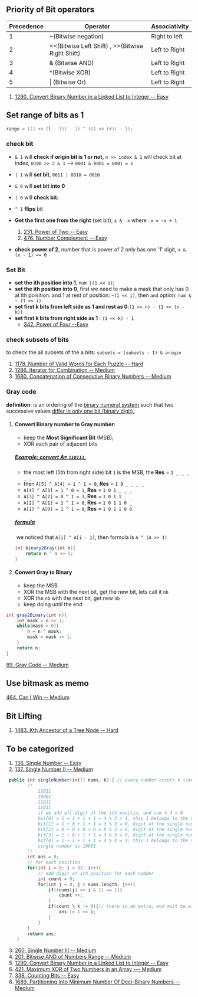 ## Priority of Bit operators

| Precedence | Operator                                         | Associativity |
| ---------- | ------------------------------------------------ | ------------- |
| 1          | ~(Bitwise negation)                              | Right to left |
| 2          | <<(Bitwise Left Shift) , >>(Bitwise Right Shift) | Left to Right |
| 3          | & (Bitwise AND)                                  | Left to Right |
| 4          | ^(Bitwise XOR)                                   | Left to Right |
| 5          | \| (Bitwise Or)                                  | Left to Right |





1. [1290. Convert Binary Number in a Linked List to Integer -- Easy](https://leetcode.com/problems/convert-binary-number-in-a-linked-list-to-integer/)

## Set range of bits as 1

```java
range = ((1 << (l - 1)) - 1) ^ ((1 << (r)) - 1);
```



### check bit

+ `& 1`  will **check if origin bit is 1 or not,** `n >> index & 1` will check bit at index, `0100 >> 2 & 1` --> `0001 & 0001 = 0001 = 1`
+ `| 1` will **set bit**, `0011 | 0010 = 0010`
+ `& 0` will **set bit into 0**
+ `| 0` will **check bit.**
+ `^ 1` **flips** bit
+ **Get the first one from the right** (set bit), `x & -x` where `-x = ~x + 1`

  1. [231. Power of Two -- Easy](https://leetcode.com/problems/power-of-two/)
  2. [476. Number Complement -- Easy](https://leetcode.com/problems/number-complement/)
+ **check power of 2**, number that is power of 2 only has one '1' digit, `x & (x - 1) == 0`

### Set Bit

+ **set the ith position into 1**, `num |(1 << i)`;
+ **set the ith position into 0**, first we need to make a mask that only has 0 at ith poisition. and 1 at rest of position: `~(1 << i)`, then `and` option: `num & ~ (1 << i)`
+ **set first k bits  from left side as 1 and rest as 0**:`(1 << n) - (1 << (n - k))`
+ **set first k bits from right side as 1** : `(1 << k) - 1 `
    + [342. Power of Four --Easy](https://leetcode.com/problems/power-of-four/)


### check subsets of bits

to check the all subsets of the a bits: `subsets = (subsets - 1) & origin`

1. [1178. Number of Valid Words for Each Puzzle -- Hard](https://leetcode.com/problems/number-of-valid-words-for-each-puzzle/)
1. [1286. Iterator for Combination -- Medium](https://leetcode.com/problems/iterator-for-combination/)
1. [1680. Concatenation of Consecutive Binary Numbers -- Medium](https://leetcode.com/problems/concatenation-of-consecutive-binary-numbers/)



### Gray code

**definition**: is an ordering of the [binary numeral system](https://en.wikipedia.org/wiki/Binary_numeral_system) such that two successive values <u>differ in only one [bit](https://en.wikipedia.org/wiki/Bit) (binary digit).</u>

1. #### **Convert Binary number to Gray number**: 

   + keep the **Most Significant Bit** (MSB);
   + XOR each pair of adjacent bits

   ##### **<u>Example: convert A= `110111`,</u>**

   + the most left (5th from right side) bit `1` is the MSB, the **Res** = `1 _ _ _ _ _ `
   + then `A[5] ^ A[4] = 1 ^ 1 = 0`,  **Res** = `1 0 _ _ _ _ `
   + `A[4] ^ A[3] = 1 ^ 0 = 1`,  **Res** = `1 0 1 _ _ _ `
   + `A[3] ^ A[2] = 0 ^ 1 = 1`,  **Res** = `1 0 1 1 _ _ `
   + `A[2] ^ A[1] = 1 ^ 1 = 0`,  **Res** = `1 0 1 1 0 _ `
   + `A[1] ^ A[0] = 1 ^ 1 = 0`,  **Res** = `1 0 1 1 0 0`

   ##### **<u>formula</u>**

   ​	we noticed that `A[i] ^ A[i - 1]`, then formula is `A ^ (A >> 1)`

   ```java
   int binary2Gray(int n){
       return n ^ n >> 1;
   }
   ```

   

2. #### Convert Gray to Binary

   + keep the MSB
   + XOR the MSB with the next bit, get the new bit, lets call it `nb`
   + XOR the `nb` with the next bit, get new `nb`
   + keep doing until the end

```java
int gray2Binary(int n){
    int mask = n >> 1;
    while(mask > 0){
        n = n ^ mask;
        mask = mask >> 1;
    }
    return n;
}
```

[89. Gray Code -- Medium](https://leetcode.com/problems/gray-code/)



## Use bitmask as memo

[464. Can I Win -- Medium](https://leetcode.com/problems/can-i-win/)



## Bit Lifting

1. [1483. Kth Ancestor of a Tree Node -- Hard](https://leetcode.com/problems/kth-ancestor-of-a-tree-node/)



## To be categorized

1. [136. Single Number -- Easy](https://leetcode.com/problems/single-number)
2. [137. Single Number II -- Medium](https://leetcode.com/problems/single-number-ii/)

```java
 public int singleNumber(int[] nums, k) { // every number occurs k times excepts for one
        /*
            11011
            10001
            11011
            11011
            if we add all digit at the ith positio, and sum % 3 = 0
            bit[0] = 1 + 1 + 1 + 1 = 4 % 3 = 1, this 1 belongs to the single number at 0th
            bit[1] = 1 + 0 + 1 + 1 = 3 % 3 = 0, digit at the single number 1th is 0
            bit[2] = 0 + 0 + 0 + 0 = 0 % 3 = 0, digit at the single number 2th is 0
            bit[3] = 1 + 0 + 1 + 1 = 3 % 3 = 0, digit at the single number 3th is 0
            bit[4] = 1 + 1 + 1 + 1 = 4 % 3 = 1, this 1 belongs to the single number at 4th
            single number is 10001
        */
        int ans = 0;
        // for each position
        for(int i = 0; i < 32; i++){
            // add digit at ith position for each number
            int count = 0;
            for(int j = 0; j < nums.length; j++){
                if((nums[j] >> i & 1) == 1){
                    count ++;
                }
                if(count % k != 0){// there is an extra, mod must be either 1 or 0
                    ans |= 1 << i;
                }
            }
        }
        return ans;
    }
```

3. [260. Single Number III -- Medium](https://leetcode.com/problems/single-number-iii/)
4. [201. Bitwise AND of Numbers Range -- Medium](https://leetcode.com/problems/bitwise-and-of-numbers-range/)
5. [1290. Convert Binary Number in a Linked List to Integer -- Easy](https://leetcode.com/problems/convert-binary-number-in-a-linked-list-to-integer/)
6. [421. Maximum XOR of Two Numbers in an Array --- Medium](https://leetcode.com/problems/maximum-xor-of-two-numbers-in-an-array/)
7. [338. Counting Bits -- Easy](https://leetcode.com/problems/counting-bits/)
8. [1689. Partitioning Into Minimum Number Of Deci-Binary Numbers -- Medium](https://leetcode.com/problems/partitioning-into-minimum-number-of-deci-binary-numbers/)


